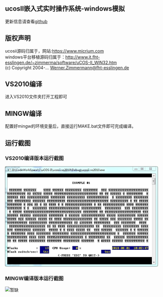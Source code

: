 ## ucosII嵌入式实时操作系统-windows模拟
更新信息请查看[github](http://wwww.ddfd.com)

## 版权声明
ucosii源码归属于，网站:https://www.micrium.com  
windows平台移植源码归属于：http://www.it.fht-esslingen.de/~zimmerma/software/uCOS-II_WIN32.htm  
(c) Copyright 2004-... Werner.Zimmermann@fht-esslingen.de

## VS2010编译
进入VS2010文件夹打开工程即可

## MINGW编译
配置好mingw的环境变量后，直接运行MAKE.bat文件即可完成编译。

## 运行截图

### VS2010编译版本运行截图
![图片](doc/VS2010.jpg)

### MINGW编译版本运行截图
![暂缺](doc/mingw.jpg)
